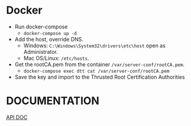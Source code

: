 # Docker
* Run docker-compose
  * `docker-compose up -d`
* Add the host, override DNS.
  * Windows: `C:\Windows\System32\drivers\etc\host` open as Administrator.
  * Mac OS/Linux: `/etc/hosts`.
* Get the rootCA.pem from the container `/var/server-conf/rootCA.pem`.
  * `docker-compose exec dtt cat /var/server-conf/rootCA.pem`
* Save the key and import to the Thrusted Root Certification Authorities

# DOCUMENTATION
[API DOC](https://documenter.getpostman.com/view/9519887/TVsoGq5R)